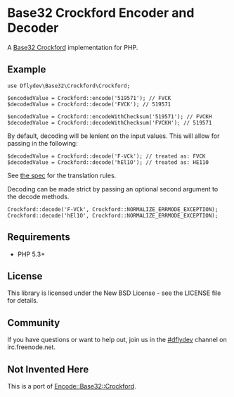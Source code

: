 Base32 Crockford Encoder and Decoder
====================================

A [Base32 Crockford](http://www.crockford.com/wrmg/base32.html) implementation
for PHP.


Example
-------

    use Dflydev\Base32\Crockford\Crockford;
    
    $encodedValue = Crockford::encode('519571'); // FVCK
    $decodedValue = Crockford::decode('FVCK'); // 519571
    
    $encodedValue = Crockford::encodeWithChecksum('519571'); // FVCKH
    $decodedValue = Crockford::decodeWithChecksum('FVCKH'); // 519571

By default, decoding will be lenient on the input values. This will
allow for passing in the following:

    $decodedValue = Crockford::decode('F-VCk'); // treated as: FVCK
    $decodedValue = Crockford::decode('hEl1O'); // treated as: HE110

See [the spec](http://www.crockford.com/wrmg/base32.html) for the
translation rules.

Decoding can be made strict by passing an optional second argument
to the decode methods.

    Crockford::decode('F-VCk', Crockford::NORMALIZE_ERRMODE_EXCEPTION);
    Crockford::decode('hEl1O', Crockford::NORMALIZE_ERRMODE_EXCEPTION);


Requirements
------------

 * PHP 5.3+


License
-------

This library is licensed under the New BSD License - see the LICENSE file
for details.


Community
---------

If you have questions or want to help out, join us in the
[#dflydev](irc://irc.freenode.net/#dflydev) channel on irc.freenode.net.


Not Invented Here
-----------------

This is a port of [Encode::Base32::Crockford](https://github.com/gbarr/Encode-Base32-Crockford).